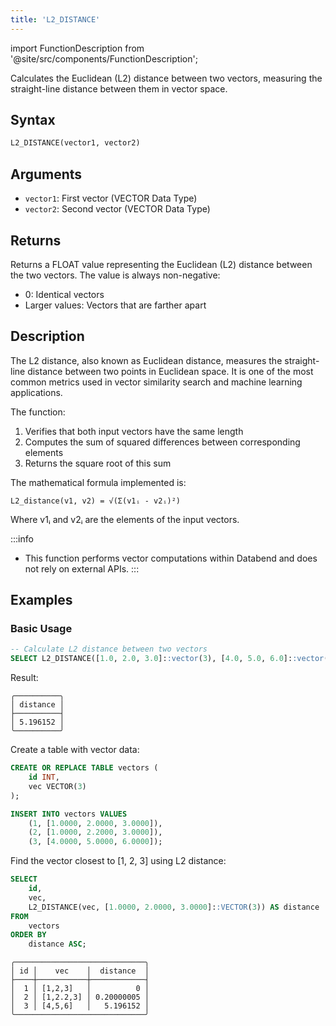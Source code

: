 ```yaml
---
title: 'L2_DISTANCE'
---
```


import FunctionDescription from '@site/src/components/FunctionDescription';

<FunctionDescription description="Introduced or updated: v1.2.777"/>

Calculates the Euclidean (L2) distance between two vectors, measuring the straight-line distance between them in vector space.

## Syntax

```sql
L2_DISTANCE(vector1, vector2)
```

## Arguments

- `vector1`: First vector (VECTOR Data Type)
- `vector2`: Second vector (VECTOR Data Type)

## Returns

Returns a FLOAT value representing the Euclidean (L2) distance between the two vectors. The value is always non-negative:
- 0: Identical vectors
- Larger values: Vectors that are farther apart

## Description

The L2 distance, also known as Euclidean distance, measures the straight-line distance between two points in Euclidean space. It is one of the most common metrics used in vector similarity search and machine learning applications.

The function:

1. Verifies that both input vectors have the same length
2. Computes the sum of squared differences between corresponding elements
3. Returns the square root of this sum

The mathematical formula implemented is:

```
L2_distance(v1, v2) = √(Σ(v1ᵢ - v2ᵢ)²)
```

Where v1ᵢ and v2ᵢ are the elements of the input vectors.

:::info
- This function performs vector computations within Databend and does not rely on external APIs.
:::

## Examples

### Basic Usage

```sql
-- Calculate L2 distance between two vectors
SELECT L2_DISTANCE([1.0, 2.0, 3.0]::vector(3), [4.0, 5.0, 6.0]::vector(3)) AS distance;
```

Result:
```
╭──────────╮
│ distance │
├──────────┤
│ 5.196152 │
╰──────────╯
```

Create a table with vector data:

```sql
CREATE OR REPLACE TABLE vectors (
    id INT,
    vec VECTOR(3)
);

INSERT INTO vectors VALUES
    (1, [1.0000, 2.0000, 3.0000]),
    (2, [1.0000, 2.2000, 3.0000]),
    (3, [4.0000, 5.0000, 6.0000]);
```

Find the vector closest to [1, 2, 3] using L2 distance:

```sql
SELECT 
    id,
    vec, 
    L2_DISTANCE(vec, [1.0000, 2.0000, 3.0000]::VECTOR(3)) AS distance
FROM 
    vectors
ORDER BY 
    distance ASC;
```

```
╭─────────────────────────────╮
│ id │    vec    │  distance  │
├────┼───────────┼────────────┤
│  1 │ [1,2,3]   │          0 │
│  2 │ [1,2.2,3] │ 0.20000005 │
│  3 │ [4,5,6]   │   5.196152 │
╰─────────────────────────────╯
```

